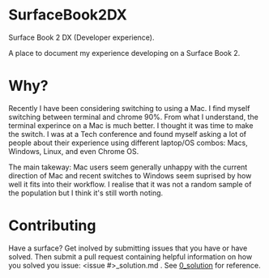 # SurfaceBook2DX
Surface Book 2 DX (Developer experience).

A place to document my experience developing on a Surface Book 2.

# Why? 
Recently I have been considering switching to using a Mac. I find myself switching between terminal and chrome 90%. From what I understand, the terminal experince on a Mac is much better. I thought it was time to make the switch. I was at a Tech conference and found myself asking a lot of people about their experience using different laptop/OS combos: Macs, Windows, Linux, and even Chrome OS. 

The main takeway: Mac users seem generally unhappy with the current direction of Mac and recent switches to Windows seem suprised by how well it fits into their workflow. I realise that it was not a random sample of the population but I think it's still worth noting. 



# Contributing
Have a surface? Get inolved by submitting issues that you have or have solved. Then submit a pull request containing helpful information on how you solved you issue: <issue #>_solution.md . See [0_solution](#0_solution.md) for reference.
